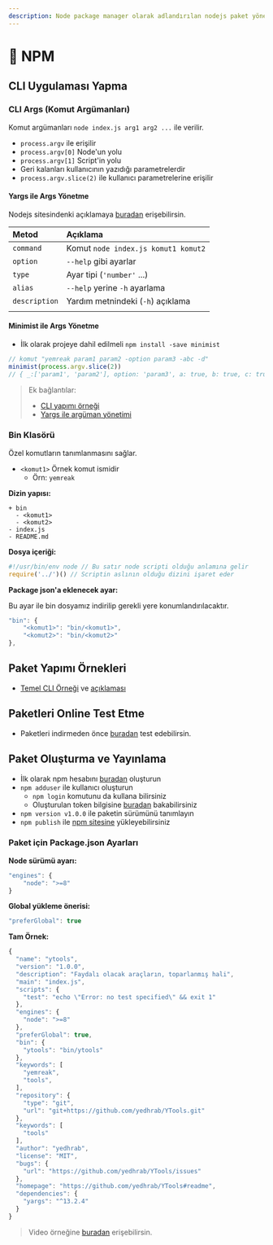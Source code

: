 ```yaml
---
description: Node package manager olarak adlandırılan nodejs paket yönetim aracıdır
---
```


# 🥬 NPM



## CLI Uygulaması Yapma

### CLI Args \(Komut Argümanları\)

Komut argümanları `node index.js arg1 arg2 ...` ile verilir.

* `process.argv` ile erişilir
* `process.argv[0]` Node'un yolu
* `process.argv[1]` Script'in yolu
* Geri kalanları kullanıcının yazıdığı parametrelerdir
* `process.argv.slice(2)` ile kullanıcı parametrelerine erişilir

#### Yargs ile Args Yönetme

Nodejs sitesindenki açıklamaya [buradan](https://nodejs.org/en/knowledge/command-line/how-to-parse-command-line-arguments/) erişebilirsin.

| Metod | Açıklama |
| :--- | :--- |
| `command` | Komut `node index.js komut1 komut2` |
| `option` | `--help` gibi ayarlar |
| `type` | Ayar tipi \(`'number'` ...\) |
| `alias` | `--help` yerine `-h` ayarlama |
| `description` | Yardım metnindeki \(`-h`\) açıklama |
|  |  |

#### Minimist ile Args Yönetme

* İlk olarak projeye dahil edilmeli `npm install -save minimist`

```javascript
// komut "yemreak param1 param2 -option param3 -abc -d"
minimist(process.argv.slice(2))
// { _:['param1', 'param2'], option: 'param3', a: true, b: true, c: true, d: true}
```

> Ek bağlantılar:
>
> * [CLI yapımı örneği](https://timber.io/blog/creating-a-real-world-cli-app-with-node/)
> * [Yargs ile argüman yönetimi](https://nodejs.org/en/knowledge/command-line/how-to-parse-command-line-arguments/)

### Bin Klasörü

Özel komutların tanımlanmasını sağlar.

* `<komut1>` Örnek komut ismidir
  * Örn: `yemreak`

**Dizin yapısı:**

```text
+ bin
  - <komut1>
  - <komut2>
- index.js
- README.md
```

**Dosya içeriği:**

```javascript
#!/usr/bin/env node // Bu satır node scripti olduğu anlamına gelir
require('../')() // Scriptin aslının olduğu dizini işaret eder
```

**Package json'a eklenecek ayar:**

Bu ayar ile bin dosyamız indirilip gerekli yere konumlandırılacaktır.

```javascript
"bin": {
    "<komut1>": "bin/<komut1>",
    "<komut2>": "bin/<komut2>"
},
```

## Paket Yapımı Örnekleri

* [Temel CLI Örneği](https://github.com/timberio/outside-cli) ve [açıklaması](https://timber.io/blog/creating-a-real-world-cli-app-with-node/)

## Paketleri Online Test Etme

* Paketleri indirmeden önce [buradan](https://npm.runkit.com) test edebilirsin.

## Paket Oluşturma ve Yayınlama

* İlk olarak npm hesabını [buradan](https://www.npmjs.com/signup) oluşturun
* `npm adduser` ile kullanıcı oluşturun
  * `npm login` komutunu da kullana bilirsiniz
  * Oluşturulan token bilgisine [buradan](https://www.npmjs.com/settings/yedhrab/tokens) bakabilirsiniz
* `npm version v1.0.0` ile paketin sürümünü tanımlayın
* `npm publish` ile [npm sitesine](https://www.npmjs.com/) yükleyebilirsiniz

### Paket için Package.json Ayarları

**Node sürümü ayarı:**

```javascript
"engines": {
    "node": ">=8"
}
```

**Global yükleme önerisi:**

```javascript
"preferGlobal": true
```

**Tam Örnek:**

```javascript
{
  "name": "ytools",
  "version": "1.0.0",
  "description": "Faydalı olacak araçların, toparlanmış hali",
  "main": "index.js",
  "scripts": {
    "test": "echo \"Error: no test specified\" && exit 1"
  },
  "engines": {
    "node": ">=8"
  },
  "preferGlobal": true,
  "bin": {
    "ytools": "bin/ytools"
  },
  "keywords": [
    "yemreak",
    "tools",
  ],
  "repository": {
    "type": "git",
    "url": "git+https://github.com/yedhrab/YTools.git"
  },
  "keywords": [
    "tools"
  ],
  "author": "yedhrab",
  "license": "MIT",
  "bugs": {
    "url": "https://github.com/yedhrab/YTools/issues"
  },
  "homepage": "https://github.com/yedhrab/YTools#readme",
  "dependencies": {
    "yargs": "^13.2.4"
  }
}
```

> Video örneğine [buradan](https://www.google.com/search?q=make+npm+module&oq=make+npm+module&aqs=chrome.0.0l6.2476j0j7&sourceid=chrome&ie=UTF-8#kpvalbx=1) erişebilirsin.

